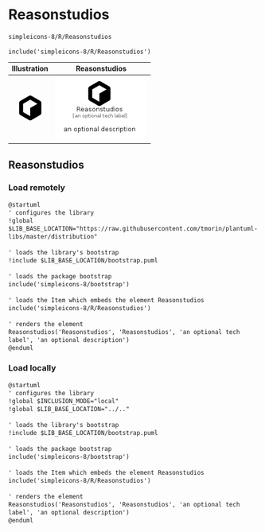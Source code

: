# Reasonstudios


```text
simpleicons-8/R/Reasonstudios
```

```text
include('simpleicons-8/R/Reasonstudios')
```



| Illustration | Reasonstudios |
| :---: | :---: |
| ![illustration for Illustration](../../simpleicons-8/R/Reasonstudios.png) | ![illustration for Reasonstudios](../../simpleicons-8/R/Reasonstudios.Local.png) |




## Reasonstudios

### Load remotely
```plantuml
@startuml
' configures the library
!global $LIB_BASE_LOCATION="https://raw.githubusercontent.com/tmorin/plantuml-libs/master/distribution"

' loads the library's bootstrap
!include $LIB_BASE_LOCATION/bootstrap.puml

' loads the package bootstrap
include('simpleicons-8/bootstrap')

' loads the Item which embeds the element Reasonstudios
include('simpleicons-8/R/Reasonstudios')

' renders the element
Reasonstudios('Reasonstudios', 'Reasonstudios', 'an optional tech label', 'an optional description')
@enduml
```

### Load locally
```plantuml
@startuml
' configures the library
!global $INCLUSION_MODE="local"
!global $LIB_BASE_LOCATION="../.."

' loads the library's bootstrap
!include $LIB_BASE_LOCATION/bootstrap.puml

' loads the package bootstrap
include('simpleicons-8/bootstrap')

' loads the Item which embeds the element Reasonstudios
include('simpleicons-8/R/Reasonstudios')

' renders the element
Reasonstudios('Reasonstudios', 'Reasonstudios', 'an optional tech label', 'an optional description')
@enduml
```

